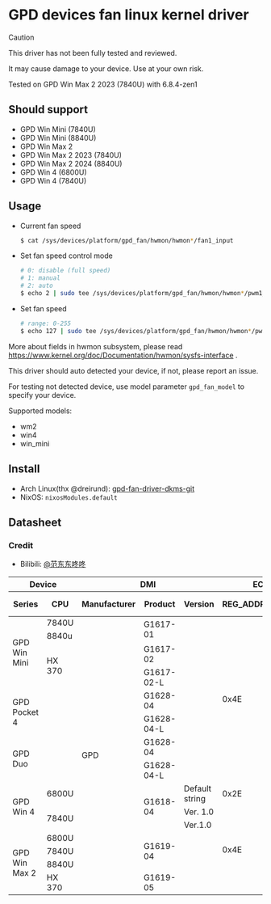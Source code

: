 # GPD devices fan linux kernel driver

> [!CAUTION]
> 
> This driver has not been fully tested and reviewed.
> 
> It may cause damage to your device. Use at your own risk.

Tested on GPD Win Max 2 2023 (7840U) with 6.8.4-zen1

## Should support

- GPD Win Mini (7840U)
- GPD Win Mini (8840U)
- GPD Win Max 2
- GPD Win Max 2 2023 (7840U)
- GPD Win Max 2 2024 (8840U)
- GPD Win 4 (6800U)
- GPD Win 4 (7840U)

## Usage

- Current fan speed
    ```bash
    $ cat /sys/devices/platform/gpd_fan/hwmon/hwmon*/fan1_input
    ```
- Set fan speed control mode
    ```bash
    # 0: disable (full speed)
    # 1: manual
    # 2: auto
    $ echo 2 | sudo tee /sys/devices/platform/gpd_fan/hwmon/hwmon*/pwm1_enable
    ```
- Set fan speed
    ```bash
    # range: 0-255
    $ echo 127 | sudo tee /sys/devices/platform/gpd_fan/hwmon/hwmon*/pwm1
    ```

More about fields in hwmon subsystem, please read https://www.kernel.org/doc/Documentation/hwmon/sysfs-interface .

This driver should auto detected your device, if not, please report an issue.

For testing not detected device, use model parameter `gpd_fan_model` to specify your device.

Supported models:

- wm2
- win4
- win_mini

## Install

- Arch Linux(thx @dreirund): [gpd-fan-driver-dkms-git](https://aur.archlinux.org/packages/gpd-fan-driver-dkms-git)
- NixOS: `nixosModules.default`

## Datasheet

### Credit

- Bilibili: [@范东东咚咚](https://space.bilibili.com/361065271)

<table><thead>
  <tr>
    <th colspan="2">Device</th>
    <th colspan="3">DMI</th>
    <th colspan="2">EC RAM</th>
    <th rowspan="2">Read (rpm)</th>
    <th colspan="4">Write (pwm)</th>
  </tr>
  <tr>
    <th>Series</th>
    <th>CPU</th>
    <th>Manufacturer</th>
    <th>Product</th>
    <th>Version</th>
    <th>REG_ADDR</th>
    <th>REG_DATA</th>
    <th colspan="2">Addr</th>
    <th>Max</th>
    <th>Auto (=0)</th>
  </tr></thead>
<tbody>
  <tr>
    <td rowspan="4">GPD Win Mini</td>
    <td>7840U</td>
    <td rowspan="15">GPD</td>
    <td rowspan="2">G1617-01</td>
    <td rowspan="2"></td>
    <td rowspan="8">0x4E</td>
    <td rowspan="8">0x4F</td>
    <td rowspan="8">0x0478</td>
    <td colspan="2" rowspan="6">0x047A</td>
    <td rowspan="8">244</td>
    <td rowspan="8">0x047A</td>
  </tr>
  <tr>
    <td>8840u</td>
  </tr>
  <tr>
    <td rowspan="2">HX 370</td>
    <td>G1617-02</td>
    <td></td>
  </tr>
  <tr>
    <td>G1617-02-L</td>
    <td></td>
  </tr>
  <tr>
    <td rowspan="2">GPD Pocket 4</td>
    <td rowspan="2"></td>
    <td>G1628-04</td>
    <td></td>
  </tr>
  <tr>
    <td>G1628-04-L</td>
    <td></td>
  </tr>
  <tr>
    <td rowspan="2">GPD Duo</td>
    <td rowspan="2"></td>
    <td>G1628-04</td>
    <td></td>
    <td rowspan="2">0x047A</td>
    <td rowspan="2">0x047B</td>
  </tr>
  <tr>
    <td>G1628-04-L</td>
    <td></td>
  </tr>
  <tr>
    <td rowspan="3">GPD Win 4</td>
    <td>6800U</td>
    <td rowspan="3">G1618-04</td>
    <td>Default string</td>
    <td>0x2E</td>
    <td>0x2F</td>
    <td>0xC880</td>
    <td colspan="2">0xC311</td>
    <td>127</td>
    <td>0xC311</td>
  </tr>
  <tr>
    <td rowspan="2">7840U</td>
    <td>Ver. 1.0</td>
    <td rowspan="6">0x4E</td>
    <td rowspan="6">0x4F</td>
    <td rowspan="6">0x0218</td>
    <td colspan="2" rowspan="6">0x1809</td>
    <td rowspan="6">184</td>
    <td rowspan="6">0x0275</td>
  </tr>
  <tr>
    <td>Ver.1.0</td>
  </tr>
  <tr>
    <td rowspan="4">GPD Win Max 2</td>
    <td>6800U</td>
    <td rowspan="3">G1619-04</td>
    <td rowspan="3"></td>
  </tr>
  <tr>
    <td>7840U</td>
  </tr>
  <tr>
    <td>8840U</td>
  </tr>
  <tr>
    <td>HX 370</td>
    <td>G1619-05</td>
    <td></td>
  </tr>
</tbody></table>
